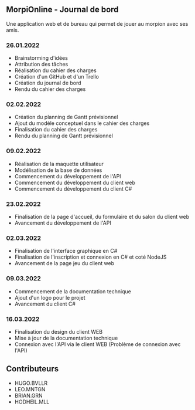 ## MorpiOnline - Journal de bord
Une application web et de bureau qui permet de jouer au morpion avec ses amis.

### 26.01.2022
* Brainstorming d'idées
* Attribution des tâches
* Réalisation du cahier des charges
* Création d'un GitHub et d'un Trello
* Création du journal de bord
* Rendu du cahier des charges

### 02.02.2022
* Création du planning de Gantt prévisionnel
* Ajout du modèle conceptuel dans le cahier des charges
* Finalisation du cahier des charges
* Rendu du planning de Gantt prévisionnel

### 09.02.2022
* Réalisation de la maquette utilisateur
* Modélisation de la base de données
* Commencement du développement de l'API
* Commencement du développement du client web
* Commencement du développement du client C#

### 23.02.2022
* Finalisation de la page d'accueil, du formulaire et du salon du client web
* Avancement du développement de l'API

### 02.03.2022
* Finalisation de l'interface graphique en C#
* Finalisation de l'inscription et connexion en C# et coté NodeJS
* Avancement de la page jeu du client web

### 09.03.2022
* Commencement de la documentation technique
* Ajout d'un logo pour le projet
* Avancement du client C#


### 16.03.2022
* Finalisation du design du client WEB
* Mise à jour de la documentation technique
* Connexion avec l'API via le client WEB (Problème de connexion avec l'API)


## Contributeurs
* HUGO.BVLLR
* LEO.MNTGN
* BRIAN.GRN
* HODHEIL.MLL